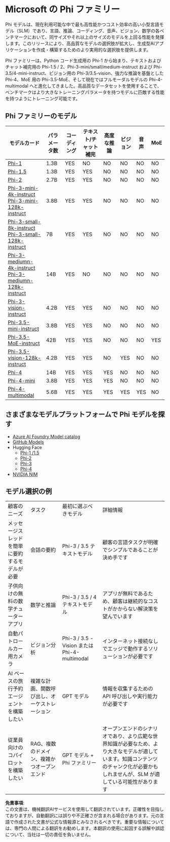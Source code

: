 # Microsoft の Phi ファミリー

Phi モデルは、現在利用可能な中で最も高性能かつコスト効率の高い小型言語モデル（SLM）であり、言語、推論、コーディング、音声、ビジョン、数学の各ベンチマークにおいて、同サイズやそれ以上のサイズのモデルを上回る性能を発揮します。このリリースにより、高品質なモデルの選択肢が拡大し、生成型AIアプリケーションを作成・構築するためのより実用的な選択肢を提供します。

Phi ファミリーは、Python コード生成用の Phi-1 から始まり、テキストおよびチャット補完用の Phi-1.5 / 2、Phi-3-mini/small/medium-instruct および Phi-3.5/4-mini-instruct、ビジョン用の Phi-3/3.5-vision、強力な推論を基盤とした Phi-4、MoE 用の Phi-3.5-MoE、そして現在ではフルモーダルモデルの Phi-4-multimodal へと進化してきました。高品質なデータセットを使用することで、ベンチマークはより大きなトレーニングパラメータを持つモデルに匹敵する性能を持つようにトレーニング可能です。

## Phi ファミリーのモデル

<div style="font-size:8px">

| モデルカード | パラメータ数 | コーディング | テキスト/チャット補完 | 高度な推論 | ビジョン | 音声 | MoE |
| - | -  | - | - | - | - | - | - |
|[Phi-1](https://huggingface.co/microsoft/phi-1)|1.3B| YES| NO | NO |NO |NO |NO |
|[Phi-1.5](https://huggingface.co/microsoft/phi-1_5)|1.3B| YES|YES| NO |NO |NO |NO |
|[Phi-2](https://huggingface.co/microsoft/phi-1_5)|2.7B| YES|YES| NO |NO |NO |NO |
|[Phi-3-mini-4k-instruct](https://huggingface.co/microsoft/Phi-3-mini-4k-instruct)<br/>[Phi-3-mini-128k-instruct](https://huggingface.co/microsoft/Phi-3-mini-128k-instruct)|3.8B| YES|YES| NO |NO |NO |NO |
|[Phi-3-small-8k-instruct](https://huggingface.co/microsoft/Phi-3-small-8k-instruct)<br/>[Phi-3-small-128k-instruct](https://huggingface.co/microsoft/Phi-3-small-128k-instruct)<br/>|7B| YES|YES| NO |NO |NO |NO |
|[Phi-3-mediumn-4k-instruct](https://huggingface.co/microsoft/Phi-3-medium-4k-instruct)<br>[Phi-3-mediumn-128k-instruct](https://huggingface.co/microsoft/Phi-3-medium-128k-instruct)|14B|YES|NO| NO |NO |NO |NO |
|[Phi-3-vision-instruct](https://huggingface.co/microsoft/Phi-3-vision-128k-instruct)|4.2B|YES|YES|NO |NO |NO |NO |
|[Phi-3.5-mini-instruct](https://huggingface.co/microsoft/Phi-3.5-mini-instruct)|3.8B|YES|YES| NO |NO |NO |NO |
|[Phi-3.5-MoE-instruct](https://huggingface.co/microsoft/Phi-3.5-MoE-instruct)|42B|YES|YES| NO |NO |NO |YES |
|[Phi-3.5-vision-128k-instruct](https://huggingface.co/microsoft/Phi-3.5-vision-instruct)|4.2B|YES|YES| NO |YES |NO |NO |
|[Phi-4](https://huggingface.co/microsoft/phi-4)|14B|YES|YES| YES |NO |NO |NO |
|[Phi-4-mini](../../../../../md/01.Introduction/01)|3.8B|YES|YES| YES |NO |NO |NO |
|[Phi-4-multimodal](../../../../../md/01.Introduction/01)|5.6B|YES|YES| YES |YES |YES |NO |

</div>

## **さまざまなモデルプラットフォームで Phi モデルを探す**

- [Azure AI Foundry Model catalog](https://ai.azure.com/explore/models?selectedCollection=phi)
- [GitHub Models](https://github.com/marketplace?query=Phi&type=models)
- Hugging Face
  - [Phi-1 /1.5](https://huggingface.co/collections/microsoft/phi-1-6626e29134744e94e222d572)
  - [Phi-2](https://huggingface.co/microsoft/phi-2)
  - [Phi-3](https://huggingface.co/collections/microsoft/phi-3-6626e15e9585a200d2d761e3)
  - [Phi-4](https://huggingface.co/collections/microsoft/phi-4-677e9380e514feb5577a40e4) 
- [NVIDIA NIM](https://build.nvidia.com/search?q=Phi)

## モデル選択の例

| | | | |
|-|-|-|-|
|顧客のニーズ|タスク|最初に選ぶべきモデル|詳細情報|
|メッセージスレッドを簡単に要約するモデルが必要|会話の要約|Phi-3 / 3.5 テキストモデル|顧客の言語タスクが明確でシンプルであることが決め手です|
|子供向けの無料の数学チューターアプリ|数学と推論|Phi-3 / 3.5 / 4 テキストモデル|アプリが無料であるため、顧客は継続的なコストがかからない解決策を望んでいます|
|自動パトロールカー用カメラ|ビジョン分析|Phi-3 / 3.5 -Vision または Phi-4-multimodal|インターネット接続なしでエッジで動作するソリューションが必要です|
|AI ベースの旅行予約エージェントを構築したい|複雑な計画、関数呼び出し、オーケストレーション|GPT モデル|情報を収集するための API 呼び出しや実行能力が必要です|
|従業員向けのコパイロットを構築したい|RAG、複数のドメイン、複雑かつオープンエンド|GPT モデル + Phi ファミリー|オープンエンドのシナリオであり、より広範な世界知識が必要なため、より大きなモデルが適しています。知識コンテンツのチャンク化が必要かもしれませんが、SLM が適している可能性があります|

**免責事項**:  
この文書は、機械翻訳AIサービスを使用して翻訳されています。正確性を目指しておりますが、自動翻訳には誤りや不正確さが含まれる場合があります。元の言語で作成された文書が公式な情報源とみなされるべきです。重要な情報については、専門の人間による翻訳をお勧めします。本翻訳の使用に起因する誤解や誤認について、当社は一切の責任を負いません。